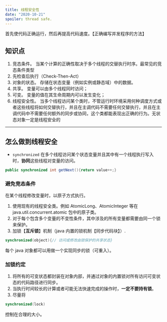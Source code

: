 ```yaml
---
title: 线程安全性
date: "2020-10-21"
spoiler: thread safe.
---
```


首先使代码正确运行，然后再提高代码速度。【正确编写并发程序的方法】

## 知识点

1. 竞态条件。
   当某个计算的正确性取决于多个线程的交替执行时序。最常见的竞态条件类型
1. 先检查后执行（Check-Then-Act）
1. 对象的状态。
   存储在状态变量（例如实例或静态域）中的数据。
1. 共享。
   变量可以由多个线程同时访问；
1. 可变。
   变量的值在其生命周期内可以发生变化；
1. 线程安全性。
   当多个线程访问某个类时，不管运行时环境采用何种调度方式或者这些线程将如何交替执行，并且在主调代码不需要任何交替执行，并且在主调代码中不需要任何额外的同步或协同，这个类都能表现出正确的行为。无状态对象一定是线程安全的

---

## 怎么做到线程安全

- `synchronized`
  在多个线程访问某个状态变量并且其中有一个线程执行写入时，**协同**这些线程对变量的访问。

```java
public synchronized int getNext(){return value++;}
```

### 避免竞态条件

在某个线程修改变量时，以原子方式执行。

1. 使用现有的线程安全类。例如 AtomicLong、AtomicInteger 等在 java.util.concurrent.atomic 包中的原子类。
1. 对于每个包含多个变量的不变性条件，其中涉及的所有变量都需要由同一个锁来保护。
1. 加锁【**互斥锁**】机制（java 内置的锁机制【同步代码块】）.

```java
synchronized(object){// 访问或修改由锁保护的共享状态}
```

每个 java 对象都可以用做一个实现同步的锁（可重入）。

### 加锁约定

1. 将所有的可变状态都封装在对象内部，并通过对象的内置锁对所有访问可变状态的代码路径进行同步。
1. 当执行时间较长的计算或者可能无法快速完成的操作时，**一定不要持有锁**。
1. 尽量将

```java
synchronized(lock)
```

控制在合理的大小。
